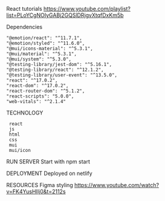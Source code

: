 React tutorials
https://www.youtube.com/playlist?list=PLoYCgNOIyGABj2GQSlDRjgvXtqfDxKm5b

Dependencies

    "@emotion/react": "^11.7.1",
    "@emotion/styled": "^11.6.0",
    "@mui/icons-material": "^5.3.1",
    "@mui/material": "^5.3.1",
    "@mui/system": "^5.3.0",
    "@testing-library/jest-dom": "^5.16.1",
    "@testing-library/react": "^12.1.2",
    "@testing-library/user-event": "^13.5.0",
    "react": "^17.0.2",
    "react-dom": "^17.0.2",
    "react-router-dom": "^5.1.2",
    "react-scripts": "5.0.0",
    "web-vitals": "^2.1.4"
 
 TECHNOLOGY
 
     react 
     js
     html
     css
     mui
     mui/icon
 
 RUN SERVER 
 Start with npm start
 
 DEPLOYMENT
 Deployed on netlify

RESOURCES
Figma styling
https://www.youtube.com/watch?v=FK4YusHIIj0&t=2112s

